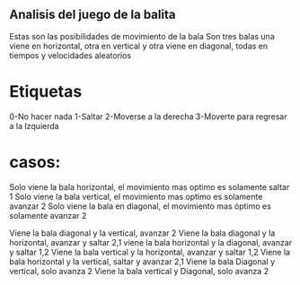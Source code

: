 ## Analisis del juego de la balita

Estas son las posibilidades de movimiento de la bala
Son tres balas una viene en horizontal, otra en vertical y otra viene en diagonal, todas en tiempos y velocidades aleatorios
 # Etiquetas
 0-No hacer nada
 1-Saltar
 2-Moverse a la derecha
 3-Moverte para regresar a la Izquierda 
 # casos:

Solo viene la bala horizontal, el movimiento mas optimo es solamente saltar 1
Solo viene la bala vertical, el movimiento mas optimo es solamente avanzar 2
Solo viene la bala en diagonal, el movimiento mas óptimo es solamente  avanzar 2

Viene la bala diagonal y la vertical, avanzar 2
Viene la bala diagonal y la horizontal, avanzar y saltar 2,1
viene la bala horizontal y la diagonal, avanzar y saltar 1,2
Viene la bala vertical y la horizontal, avanzar y saltar 1,2
Viene la bala horizontal y la vertical, saltar y avanzar 2,1
Viene la bala Diagonal y vertical, solo avanza 2
Viene la bala vertical y Diagonal, solo avanza 2








